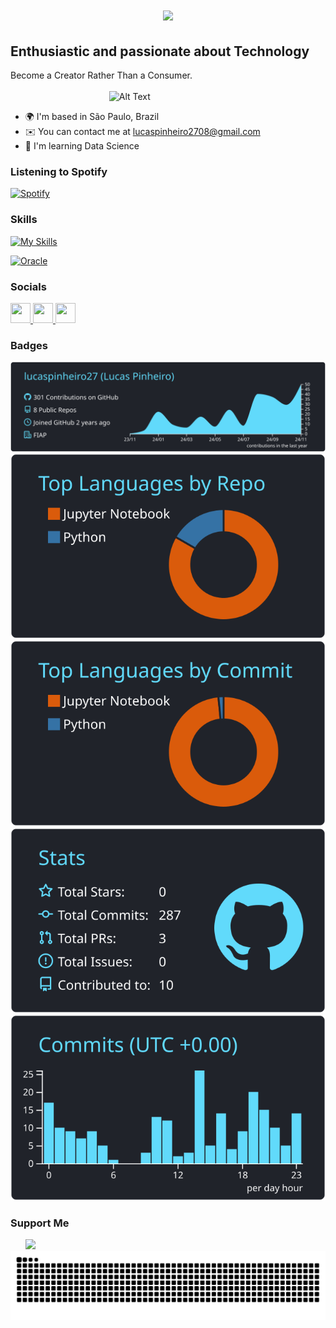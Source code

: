 <h1 align="center">
    <img src="https://readme-typing-svg.herokuapp.com/?font=Righteous&size=35&center=true&vCenter=true&width=500&height=70&duration=4000&lines=Hi+There+👋🏼;+I'm+Lucas+Pinheiro+🧬;" />
</h1>

Enthusiastic and passionate about Technology
--------------------------------------------
Become a Creator Rather Than a Consumer.⠀
⠀⠀⠀⠀⠀⠀⠀⠀⠀⠀⠀⠀⠀⠀⠀⠀⠀⠀⠀⠀⠀⠀⠀⠀⠀⠀⠀⠀⠀⠀⠀⠀⠀⠀⠀⠀⠀⠀⠀⠀⠀⠀⠀⠀⠀⠀⠀⠀⠀⠀⠀⠀⠀⠀⠀⠀⠀⠀⠀⠀⠀⠀⠀⠀
![Alt Text](https://i.giphy.com/media/v1.Y2lkPTc5MGI3NjExeTU5dXkzYmg2M3FiaGdrOGdpNHkwaTBvcGJ3cHJzcGM1bTBvN3p1NiZlcD12MV9pbnRlcm5hbF9naWZfYnlfaWQmY3Q9Zw/SPyOcU4bynCus/giphy.gif)

*   🌍  I'm based in São Paulo, Brazil
*   ✉️  You can contact me at [lucaspinheiro2708@gmail.com](mailto:lucaspinheiro2708@gmail.com)
*   🧠  I'm learning Data Science

### Listening to Spotify
[![Spotify](https://novatorem-henna-three.vercel.app/api/spotify)](https://open.spotify.com/user/Lusz)


### Skills 
[![My Skills](https://skillicons.dev/icons?i=docker,git,sqlite,mongodb,gcp,kali,linux,powershell,py,bash,&theme=light&perline=3)](https://skillicons.dev)
<p align="left">
<a href="https://www.oracle.com/uk/index.html" target="_blank" rel="noreferrer"><img src="https://raw.githubusercontent.com/danielcranney/readme-generator/main/public/icons/skills/oracle-colored.svg" width="36" height="36" alt="Oracle" /></a>
                    </p>
                    
### Socials
                  
  <p align="left"> <a href="https://www.github.com/lucaspinheiro27" target="_blank" rel="noreferrer"> <picture> <source media="(prefers-color-scheme: dark)" srcset="https://raw.githubusercontent.com/danielcranney/readme-generator/main/public/icons/socials/github-dark.svg" /> <source media="(prefers-color-scheme: light)" srcset="https://raw.githubusercontent.com/danielcranney/readme-generator/main/public/icons/socials/github.svg" /> <img src="https://raw.githubusercontent.com/danielcranney/readme-generator/main/public/icons/socials/github.svg" width="32" height="32" /> </picture> </a> <a href="https://www.linkedin.com/in/lucas-pinheiro27" target="_blank" rel="noreferrer"> <picture> <source media="(prefers-color-scheme: dark)" srcset="https://raw.githubusercontent.com/danielcranney/readme-generator/main/public/icons/socials/linkedin-dark.svg" /> <source media="(prefers-color-scheme: light)" srcset="https://raw.githubusercontent.com/danielcranney/readme-generator/main/public/icons/socials/linkedin.svg" /> <img src="https://raw.githubusercontent.com/danielcranney/readme-generator/main/public/icons/socials/linkedin.svg" width="32" height="32" /> </picture> </a> <a href="http://www.medium.com/@lucaspinheiro27" target="_blank" rel="noreferrer"> <picture> <source media="(prefers-color-scheme: dark)" srcset="https://raw.githubusercontent.com/danielcranney/readme-generator/main/public/icons/socials/medium-dark.svg" /> <source media="(prefers-color-scheme: light)" srcset="https://raw.githubusercontent.com/danielcranney/readme-generator/main/public/icons/socials/medium.svg" /> <img src="https://raw.githubusercontent.com/danielcranney/readme-generator/main/public/icons/socials/medium.svg" width="32" height="32" /> </picture> </a></p>


### Badges

[![](https://raw.githubusercontent.com/lucaspinheiro27/lucaspinheiro27/master/profile-summary-card-output/react/0-profile-details.svg)](https://github.com/vn7n24fzkq/github-profile-summary-cards)
[![](https://raw.githubusercontent.com/lucaspinheiro27/lucaspinheiro27/master/profile-summary-card-output/react/1-repos-per-language.svg)](https://github.com/vn7n24fzkq/github-profile-summary-cards) [![](https://raw.githubusercontent.com/lucaspinheiro27/lucaspinheiro27/master/profile-summary-card-output/react/2-most-commit-language.svg)](https://github.com/vn7n24fzkq/github-profile-summary-cards)
[![](https://raw.githubusercontent.com/lucaspinheiro27/lucaspinheiro27/master/profile-summary-card-output/react/3-stats.svg)](https://github.com/vn7n24fzkq/github-profile-summary-cards) [![](https://raw.githubusercontent.com/lucaspinheiro27/lucaspinheiro27/master/profile-summary-card-output/react/4-productive-time.svg)](https://github.com/vn7n24fzkq/github-profile-summary-cards)

### Support Me

<ul style="list-style-type: none; margin: 0;">

<li style="display: inline-block; margin-right: 0.25rem;"><a href="https://www.buymeacoffee.com/lucaspinheiro27"><img src="https://cdn.buymeacoffee.com/buttons/v2/default-yellow.png" width="150"/></a></li>
</ul>

<picture>
  <source media="(prefers-color-scheme: dark)" srcset="https://raw.githubusercontent.com/lucaspinheiro27/lucaspinheiro27/output/github-contribution-grid-snake-dark.svg">
  <source media="(prefers-color-scheme: light)" srcset="https://raw.githubusercontent.com/lucaspinheiro27/lucaspinheiro27/output/github-contribution-grid-snake.svg">
  <img alt="github contribution grid snake animation" src="https://raw.githubusercontent.com/lucaspinheiro27/lucaspinheiro27/output/github-contribution-grid-snake.svg">
</picture>
<br><br>


